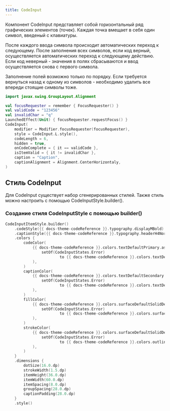 ```yaml
---
title: CodeInput
---
```

Компонент CodeInput представляет собой горизонтальный ряд графических элементов (точек). Каждая точка вмещает в себя один символ, введеный с клавиатуры.

После каждого ввода символа происходит автоматических переход к следующему. 
После заполнения всех символов, если код верный, осуществляется автоматических переход к следующему действию. 
Если код неверный - значения в полях сбрасываются и ввод осуществляется снова с первого символа.

Заполнение полей возможно только по порядку. Если требуется вернуться назад к одному из символов - необходимо удалить все впереди стоящие символы тоже.

```kotlin
import javax.swing.GroupLayout.Alignment

val focusRequester = remember { FocusRequester() }
val validCode = "123456"
val invalidChar = "q"
LaunchedEffect(Unit) { focusRequester.requestFocus() }
CodeInput(
    modifier = Modifier.focusRequester(focusRequester),
    style = CodeInput.L.style(),
    codeLength = 6,
    hidden = true,
    onCodeComplete = { it == validCode },
    isItemValid = { it != invalidChar },
    caption = "Caption",
    captionAlignment = Alignment.CenterHorizontaly,
)
```

## Стиль CodeInput

Для CodeInput существует набор сгенерированных стилей. 
Также стиль можно настроить с помощью CodeInputStyle.builder().

### Создание стиля CodeInputStyle с помощью builder()

```kotlin
CodeInputItemStyle.builder()
    .codeStyle({{ docs-theme-codeReference }}.typography.displayMBold)
    .captionStyle({{ docs-theme-codeReference }}.typography.headerH4Normal)
    .colors {
        codeColor(
            {{ docs-theme-codeReference }}.colors.textDefaultPrimary.asStatefulValue(
                setOf(CodeInputStates.Error)
                        to {{ docs-theme-codeReference }}.colors.textDefaultNegative,
            ),
        )
        captionColor(
            {{ docs-theme-codeReference }}.colors.textDefaultSecondary.asStatefulValue(
                setOf(CodeInputStates.Error)
                        to {{ docs-theme-codeReference }}.colors.textDefaultNegative,
            ),
        )
        fillColor(
            {{ docs-theme-codeReference }}.colors.surfaceDefaultSolidDefault.asStatefulValue(
                setOf(CodeInputStates.Error)
                        to {{ docs-theme-codeReference }}.colors.surfaceDefaultNegative,
            ),
        )
        strokeColor(
            {{ docs-theme-codeReference }}.colors.surfaceDefaultSolidDefault.asStatefulValue(
                setOf(CodeInputStates.Error)
                        to {{ docs-theme-codeReference }}.colors.outlineDefaultNegative,
            ),
        )
    }
    .dimensions {
        dotSize(16.0.dp)
        strokeWidth(1.5.dp)
        itemHeight(36.0.dp)
        itemWidth(60.0.dp)
        itemSpacing(8.0.dp)
        groupSpacing(28.0.dp)
        captionPadding(28.0.dp)
    }
    .style()
```
